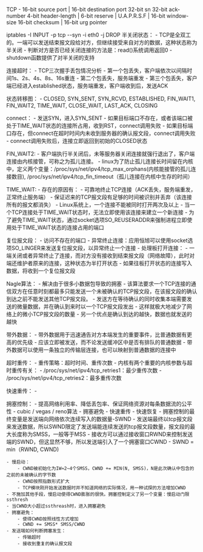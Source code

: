 TCP
    - 
        16-bit source port                  |           16-bit destination port
                                        32-bit sn
                                    32-bit ack-number
        4-bit header-length | 6-bit reserve | U.A.P.R.S.F | 16-bit window-size
                16-bit checksum             |       16-bit urg pointer

iptables -I INPUT -p tcp --syn -i eth0 -j DROP
半关闭状态：
    - TCP是全双工的。一端可以发送结束报文段给对方，但继续接受来自对方的数据，这种状态称为半关闭
    - 判断对方是否已经关闭连接的方法是：read()系统调用返回0
    - shutdown函数提供了对半关闭的支持

连接超时：
    - TCP三次握手丢包情况分析
    - 第一个包丢失，客户端依次以间隔时间1s、2s、4s、8s、16s重连
    - 第二个包丢失，服务端重发
    - 第三个包丢失，客户端已经进入established状态，服务端重发，客户端收到后，发送ACK

状态转移图：
    - CLOSED, SYN_SENT, SYN_RCVD, ESTABLISHED, FIN_WAIT1, FIN_WAIT2, TIME_WAIT, CLOSE_WAIT, LAST_ACK, CLOSING

connect：
    - 发送SYN，进入SYN_SENT
    - 如果目标端口不存在，或者该端口被处于TIME_WAIT状态的连接所占用，收到RST，connect调用失败
    - 如果目标端口存在，但connect在超时时间内未收到服务器的确认报文段，connect调用失败
    - connect调用失败后，连接立即返回到初始的CLOSED状态

FIN_WAIT2:
    - 客户端执行半关闭后，未等服务器关闭连接就强行退出了，客户端连接由内核接管，可称之为孤儿连接。
    - linux为了防止孤儿连接长时间留在内核中，定义两个变量：/proc/sys/net/ipv4/tcp_max_orphans(内核能接管的孤儿连接数目), /proc/sys/net/ipv4/tcp_fin_timeout（孤儿连接在内核中生存的时间）

TIME_WAIT:
    - 存在的原因有：
        - 可靠地终止TCP连接（ACK丢失，服务端重发，正常终止服务端）
        - 保证迟来的TCP报文段有足够的时间被识别并丢弃（该连接所有的报文都消失）
    - Linux系统上，一个连接不能被同时打开两次及以上
    - 当一个TCP连接处于TIME_WAIT状态时，无法立即使用该连接来建立一个新连接
    - 为了避免TIME_WAIT状态，通过socket选项SO_REUSERADDR来强制进程立即使用处于TIME_WAIT状态的连接占用的端口

复位报文段：
    - 访问不存在的端口
    - 异常终止连接：应用恒旭可以使用socket选项SO_LINGER来发送复位报文段，以异常终止一个连接
    - 处理板打开连接：
        - 一端关闭或者异常终止了连接，而对方没有接收到结束报文段（网络故障），此时对端还维护者原来的连接，这种状态为半打开状态
        - 如果往板打开状态的连接写入数据，将收到一个复位报文段

Nagle算法：
    - 解决由于很多小数据包导致的拥塞
    - 该算法要求一个TCP连接的通信双方在任意时刻都最多只能发送一个未被确认的TCP报文段，在该报文段的确认到达之前不能发送其他TCP报文段。
    - 发送方在等待确认的同时收集本端需要发送的微量数据，并在确认到来时以一个TCP报文段发出
    - 这样就极大地减少了网络上的微小TCP报文段的数量
    - 另一个优点是确认到达的越快，数据也就发送的越快

带外数据：
    - 带外数据用于迅速通告对方本端发生的重要事件，比普通数据有更高的优先级
    - 应该立即被发送，而不论发送缓冲区中是否有排队的普通数据
    - 带外数据可以使用一条独立的传输层连接，也可以映射到普通数据的连接中

超时重传：
    - 重传策略：超时时间、重传次数
    - 内核有两个重要的内核参数与超时重传有关：
        - /proc/sys/net/ipv4/tcp_retries1：最少重传次数
        - /proc/sys/net/ipv4/tcp_retries2：最多重传次数

快速重传：
    -        

拥塞控制：
    - 提高网络利用率、降低丢包率、保证网络资源对每条数据流的公平性
    - cubic / vegas / reno算法
    - 拥塞避免
    - 快速重传
    - 快速恢复
    - 拥塞控制的最终变量是发送端向网络依次连续写入的数据量-SWND
    - 发送端最终以tcp报文段来发送数据，所以SWND限定了发送端能连续发送的tcp报文段数量，报文段的最大长度称为SMSS，一般等于MSS
    - 接收方可以通过接收窗口RWND来控制发送端的SWND，但这显然不够，所以发送端引入了一个拥塞窗口CWND
    - SWND = min（RWND, CWND)

    - 慢启动：
        - CWND被初始化为IW≈2~4个SMSS，CWND += MIN(N, SMSS)，N是此次确认中包含的之前的未被确认的字节数
        - CWND按照指数形式扩大
        - TCP模块刚开始发送数据时并不知道网络的实际情况，用一种试探的方法增加CWND
    - 不施加其他手段，慢启动使得CWND膨胀的很快。拥塞控制定义了另一个变量：慢启动门限ssthresh
    - 当CWND大小超过ssthreash时，进入拥塞避免
    - 拥塞避免：
        - 使得CWND按照线性方式增加
        - CWND += SMSS* SMSS/CWND
    - 发送端如何判断拥塞发生：
        - 传输超时
        - 接收到重复的确认报文段

        



















